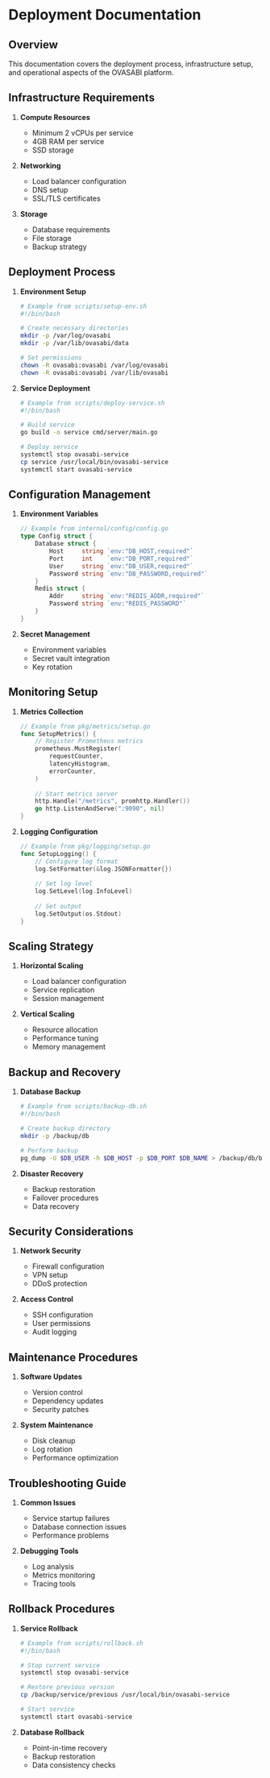 # Deployment Documentation

## Overview

This documentation covers the deployment process, infrastructure setup, and operational aspects of the OVASABI platform.

## Infrastructure Requirements

1. **Compute Resources**
   - Minimum 2 vCPUs per service
   - 4GB RAM per service
   - SSD storage

2. **Networking**
   - Load balancer configuration
   - DNS setup
   - SSL/TLS certificates

3. **Storage**
   - Database requirements
   - File storage
   - Backup strategy

## Deployment Process

1. **Environment Setup**

   ```bash
   # Example from scripts/setup-env.sh
   #!/bin/bash
   
   # Create necessary directories
   mkdir -p /var/log/ovasabi
   mkdir -p /var/lib/ovasabi/data
   
   # Set permissions
   chown -R ovasabi:ovasabi /var/log/ovasabi
   chown -R ovasabi:ovasabi /var/lib/ovasabi
   ```

2. **Service Deployment**

   ```bash
   # Example from scripts/deploy-service.sh
   #!/bin/bash
   
   # Build service
   go build -o service cmd/server/main.go
   
   # Deploy service
   systemctl stop ovasabi-service
   cp service /usr/local/bin/ovasabi-service
   systemctl start ovasabi-service
   ```

## Configuration Management

1. **Environment Variables**

   ```go
   // Example from internal/config/config.go
   type Config struct {
       Database struct {
           Host     string `env:"DB_HOST,required"`
           Port     int    `env:"DB_PORT,required"`
           User     string `env:"DB_USER,required"`
           Password string `env:"DB_PASSWORD,required"`
       }
       Redis struct {
           Addr     string `env:"REDIS_ADDR,required"`
           Password string `env:"REDIS_PASSWORD"`
       }
   }
   ```

2. **Secret Management**
   - Environment variables
   - Secret vault integration
   - Key rotation

## Monitoring Setup

1. **Metrics Collection**

   ```go
   // Example from pkg/metrics/setup.go
   func SetupMetrics() {
       // Register Prometheus metrics
       prometheus.MustRegister(
           requestCounter,
           latencyHistogram,
           errorCounter,
       )
       
       // Start metrics server
       http.Handle("/metrics", promhttp.Handler())
       go http.ListenAndServe(":9090", nil)
   }
   ```

2. **Logging Configuration**

   ```go
   // Example from pkg/logging/setup.go
   func SetupLogging() {
       // Configure log format
       log.SetFormatter(&log.JSONFormatter{})
       
       // Set log level
       log.SetLevel(log.InfoLevel)
       
       // Set output
       log.SetOutput(os.Stdout)
   }
   ```

## Scaling Strategy

1. **Horizontal Scaling**
   - Load balancer configuration
   - Service replication
   - Session management

2. **Vertical Scaling**
   - Resource allocation
   - Performance tuning
   - Memory management

## Backup and Recovery

1. **Database Backup**

   ```bash
   # Example from scripts/backup-db.sh
   #!/bin/bash
   
   # Create backup directory
   mkdir -p /backup/db
   
   # Perform backup
   pg_dump -U $DB_USER -h $DB_HOST -p $DB_PORT $DB_NAME > /backup/db/backup_$(date +%Y%m%d).sql
   ```

2. **Disaster Recovery**
   - Backup restoration
   - Failover procedures
   - Data recovery

## Security Considerations

1. **Network Security**
   - Firewall configuration
   - VPN setup
   - DDoS protection

2. **Access Control**
   - SSH configuration
   - User permissions
   - Audit logging

## Maintenance Procedures

1. **Software Updates**
   - Version control
   - Dependency updates
   - Security patches

2. **System Maintenance**
   - Disk cleanup
   - Log rotation
   - Performance optimization

## Troubleshooting Guide

1. **Common Issues**
   - Service startup failures
   - Database connection issues
   - Performance problems

2. **Debugging Tools**
   - Log analysis
   - Metrics monitoring
   - Tracing tools

## Rollback Procedures

1. **Service Rollback**

   ```bash
   # Example from scripts/rollback.sh
   #!/bin/bash
   
   # Stop current service
   systemctl stop ovasabi-service
   
   # Restore previous version
   cp /backup/service/previous /usr/local/bin/ovasabi-service
   
   # Start service
   systemctl start ovasabi-service
   ```

2. **Database Rollback**
   - Point-in-time recovery
   - Backup restoration
   - Data consistency checks
